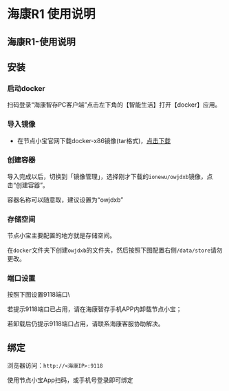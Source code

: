 # 海康R1 使用说明

## 海康R1-使用说明

## 安装

### 启动docker

扫码登录“海康智存PC客户端”点击左下角的【智能生活】打开【docker】应用。

### 导入镜像

* 在节点小宝官网下载docker-x86镜像(tar格式)，[点击下载](https://www.iepose.com/download)

### 创建容器

导入完成以后，切换到「镜像管理」，选择刚才下载的`ionewu/owjdxb`镜像，点击“创建容器”。

容器名称可以随意取，建议设置为“owjdxb”

### 存储空间

节点小宝主要配置的地方就是存储空间。

在`docker`文件夹下创建`owjdxb`的文件夹，然后按照下图配置右侧`/data/store`请勿更改。

### 端口设置

按照下图设置9118端口\


若提示9118端口已占用，请在海康智存手机APP内卸载节点小宝；

若卸载后仍提示9118端口占用，请联系海康客服协助解决。

## 绑定

浏览器访问：`http://<海康IP>:9118`

使用节点小宝App扫码，或手机号登录即可绑定
